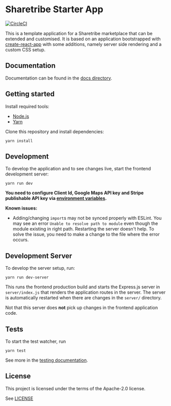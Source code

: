 # Sharetribe Starter App

[![CircleCI](https://circleci.com/gh/sharetribe/sharetribe-starter-app.svg?style=shield&circle-token=198451e83e5cecb0d662949260dbc3273ac44a67)](https://circleci.com/gh/sharetribe/sharetribe-starter-app)

This is a template application for a Sharetribe marketplace that can be extended and customised. It
is based on an application bootstrapped with
[create-react-app](https://github.com/facebookincubator/create-react-app) with some additions,
namely server side rendering and a custom CSS setup.

## Documentation

Documentation can be found in the [docs directory](docs/).

## Getting started

Install required tools:

* [Node.js](https://nodejs.org/)
* [Yarn](https://yarnpkg.com/)

Clone this repository and install dependencies:

    yarn install

## Development

To develop the application and to see changes live, start the frontend development server:

    yarn run dev

**You need to configure Client Id, Google Maps API key and Stripe
publishable API key via [environment variables](./docs/env.md).**

**Known issues:**

* Adding/changing `import`s may not be synced properly with ESLint. You may see an error
  `Unable to resolve path to module` even though the module existing in right path. Restarting the
  server doesn't help. To solve the issue, you need to make a change to the file where the error
  occurs.

## Development Server

To develop the server setup, run:

    yarn run dev-server

This runs the frontend production build and starts the Express.js server in `server/index.js` that
renders the application routes in the server. The server is automatically restarted when there are
changes in the `server/` directory.

Not that this server does **not** pick up changes in the frontend application code.

## Tests

To start the test watcher, run

    yarn test

See more in the [testing documentation](docs/testing.md).

## License

This project is licensed under the terms of the Apache-2.0 license.

See [LICENSE](LICENSE)
